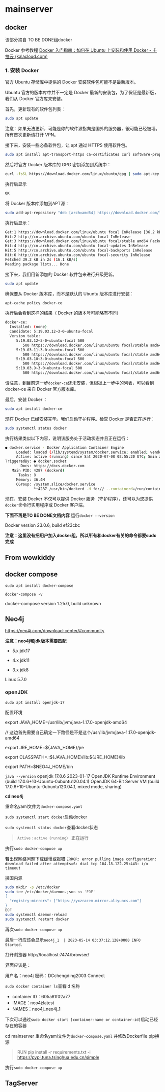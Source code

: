 # mainserver

## docker

该部分摘自 TO BE DONE组docker

Docker 参考教程 [Docker 入门指南：如何在 Ubuntu 上安装和使用 Docker - 卡拉云 (kalacloud.com)](https://kalacloud.com/blog/how-to-install-and-use-docker-on-ubuntu/#第-1-步-安装-docker)

### 1. 安装 Docker

官方 Ubuntu 存储库中提供的 Docker 安装软件包可能不是最新版本。

Ubuntu 官方的版本库中并不一定是 Docker 最新的安装包，为了保证是最新版，我们从 Docker 官方库来安装。

首先，更新现有的软件包列表：

```bash
sudo apt update
```

注意：如果无法更新，可能是你的软件源指向是国外的服务器，很可能已经被墙。所有首次更新请打开 VPN。

接下来，安装一些必备软件包，让 apt 通过 HTTPS 使用软件包。

```bash
sudo apt install apt-transport-https ca-certificates curl software-properties-common
```

然后将官方 Docker 版本库的 GPG 密钥添加到系统中：

```bash
curl -fsSL https://download.docker.com/linux/ubuntu/gpg | sudo apt-key add -
```

执行后显示

```bash
OK
```

将 Docker 版本库添加到APT源：

```bash
sudo add-apt-repository "deb [arch=amd64] https://download.docker.com/linux/ubuntu focal stable"
```

执行后显示：

```bash
Get:1 https://download.docker.com/linux/ubuntu focal InRelease [36.2 kB]                                
Hit:2 http://cn.archive.ubuntu.com/ubuntu focal InRelease                                               
Get:3 https://download.docker.com/linux/ubuntu focal/stable amd64 Packages [3056 B]
Hit:4 http://cn.archive.ubuntu.com/ubuntu focal-updates InRelease
Hit:5 http://cn.archive.ubuntu.com/ubuntu focal-backports InRelease
Hit:6 http://cn.archive.ubuntu.com/ubuntu focal-security InRelease
Fetched 39.2 kB in 2s (16.1 kB/s)
Reading package lists... Done
```

接下来，我们用新添加的 Docker 软件包来进行升级更新。

```bash
sudo apt update
```

确保要从 Docker 版本库，而不是默认的 Ubuntu 版本库进行安装：

```bash
apt-cache policy docker-ce
```

执行后会看到这样的结果（ Docker 的版本号可能略有不同）

```bash
docker-ce:
  Installed: (none)
  Candidate: 5:19.03.12~3-0~ubuntu-focal
  Version table:
     5:19.03.12~3-0~ubuntu-focal 500
        500 https://download.docker.com/linux/ubuntu focal/stable amd64 Packages
     5:19.03.11~3-0~ubuntu-focal 500
        500 https://download.docker.com/linux/ubuntu focal/stable amd64 Packages
     5:19.03.10~3-0~ubuntu-focal 500
        500 https://download.docker.com/linux/ubuntu focal/stable amd64 Packages
     5:19.03.9~3-0~ubuntu-focal 500
        500 https://download.docker.com/linux/ubuntu focal/stable amd64 Packages
```

请注意，到目前这一步`docker-ce`还未安装，但根据上一步中的列表，可以看到 docker-ce 来自 Docker 官方版本库。

最后，安装 Docker ：

```bash
sudo apt install docker-ce
```

现在 Docker 已经安装完毕。我们启动守护程序。检查 Docker 是否正在运行：

```bash
sudo systemctl status docker
```

执行结果类似以下内容，说明该服务处于活动状态并且正在运行：

```bash
● docker.service - Docker Application Container Engine
     Loaded: loaded (/lib/systemd/system/docker.service; enabled; vendor preset: enabled)
     Active: active (running) since Sat 2020-07-08 02:55:20 UTC; 5min ago
TriggeredBy: ● docker.socket
       Docs: https://docs.docker.com
   Main PID: 4287 (dockerd)
      Tasks: 8
     Memory: 36.4M
     CGroup: /system.slice/docker.service
             └─4287 /usr/bin/dockerd -H fd:// --containerd=/run/containerd/containerd.sock
```

现在，安装 Docker 不仅可以提供 Docker 服务（守护程序），还可以为您提供`docker`命令行实用程序或 Docker 客户端。

**下面不再是TO BE DONE文档内容**
运行`docker --version`

Docker version 23.0.6, build ef23cbc

**注意：这里没有把用户加入docker组，所以所有和docker有关的命令都要sudo完成**

## From wowkiddy

## docker compose

`sudo apt install docker-compose`

`docker-compose -v`

docker-compose version 1.25.0, build unknown

## Neo4j

https://neo4j.com/download-center/#community

**注意：neo4j和jdk版本需要匹配**

- 5.x jdk17

- 4.x jdk11

- 3.x jdk8

Linux 5.7.0

### openJDK

`sudo apt install openjdk-17`

配置环境

 export JAVA_HOME=/usr/lib/jvm/java-1.17.0-openjdk-amd64  

 // 这边首先需要自己确定一下路径是不是这个/usr/lib/jvm/java-1.17.0-openjdk-amd64
 
 export JRE_HOME=\${JAVA_HOME}/jre

 export CLASSPATH=.:\${JAVA_HOME}/lib:${JRE_HOME}/lib 

 export PATH=\$NEO4J_HOME/bin


`java --version`
openjdk 17.0.6 2023-01-17
OpenJDK Runtime Environment (build 17.0.6+10-Ubuntu-0ubuntu120.04.1)
OpenJDK 64-Bit Server VM (build 17.0.6+10-Ubuntu-0ubuntu120.04.1, mixed mode, sharing)


**cd neo4j**

重命名yaml文件为`docker-compose.yaml`

`sudo systemctl start docker`启动docker

`sudo systemctl status docker`查看docker状态

> `Active：active（running）` 正在运行

执行`sudo docker-compose up`

若出现网络问题下载缓慢或报错
`ERROR: error pulling image configuration: download failed after attempts=6: dial tcp 104.18.122.25:443: i/o timeout`

换国内源
``` bash
sudo mkdir -p /etc/docker
sudo tee /etc/docker/daemon.json <<-'EOF'
{
  "registry-mirrors": ["https://yxzrazem.mirror.aliyuncs.com"]
}
EOF
sudo systemctl daemon-reload
sudo systemctl restart docker
```
再次`sudo docker-compose up`

最后一行应该会显示`neo4j_1  | 2023-05-14 03:37:12.128+0000 INFO  Started.`

打开浏览器
http://localhost:7474/browser/

界面应该是：


用户名：neo4j
密码：DCchengding2003
Connect

`sudo docker container ls`查看id 名称
- container ID：605a81f02a77
- IMAGE：neo4j:latest
- NAMES：neo4j_neo4j_1

下次可以通过`sudo docker start [container-name or container-id]`启动已经存在的容器

cd mainserver
重命名yaml文件为`docker-compose.yaml`
并修改Dockerfile pip换源
> RUN pip install -r requirements.txt -i https://pypi.tuna.tsinghua.edu.cn/simple

执行`sudo docker-compose up`

## TagServer
